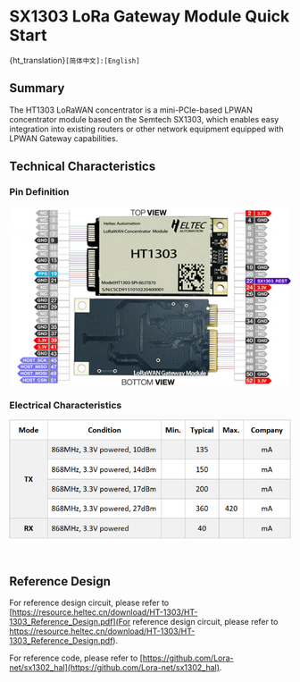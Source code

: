 # SX1303 LoRa Gateway Module Quick Start

{ht_translation}`[简体中文]:[English]`

## Summary

The HT1303 LoRaWAN concentrator is a mini-PCIe-based LPWAN concentrator module based on the Semtech SX1303, which enables easy integration into existing routers or other network equipment equipped with LPWAN Gateway capabilities.

## Technical Characteristics

### Pin Definition

![](img/quick_start/01.png)

### Electrical Characteristics

![](img/quick_start/02.png)

&nbsp;

## Reference Design

For reference design circuit, please refer to [https://resource.heltec.cn/download/HT-1303/HT-1303_Reference_Design.pdf](For reference design circuit, please refer to https://resource.heltec.cn/download/HT-1303/HT-1303_Reference_Design.pdf).

For reference code, please refer to [https://github.com/Lora-net/sx1302_hal](https://github.com/Lora-net/sx1302_hal).


